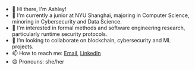 

<!--
**ash-jyc/ash-jyc** is a ✨ _special_ ✨ repository because its `README.md` (this file) appears on your GitHub profile.

Here are some ideas to get you started:
-->
- 👋 Hi there, I'm Ashley!
- 📖 I'm currently a junior at NYU Shanghai, majoring in Computer Science, minoring in Cybersecurity and Data Science.
- 🧐 I'm interested in formal methods and software engineering research, particularly runtime security protocols.
- 👯 I’m looking to collaborate on blockchain, cybersecurity and ML projects.
- 📫 How to reach me: [Email](mailto:ashley.chen@nyu.edu), [LinkedIn](https://linkedin.com/in/ashleyjychen)
- 😄 Pronouns: she/her
